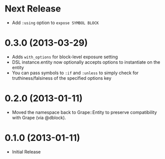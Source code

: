 Next Release
============
* Add `:using` option to `expose SYMBOL BLOCK`

0.3.0 (2013-03-29)
==================

* Adds `with_options` for block-level exposure setting
* DSL instance.entity now optionally accepts options to instantiate on the entity
* You can pass symbols to `:if` and `:unless` to simply check for truthiness/falsiness of the specified options key

0.2.0 (2013-01-11)
==================

* Moved the namespace back to Grape::Entity to preserve compatibility with Grape (via @dblock).

0.1.0 (2013-01-11)
==================

* Initial Release
